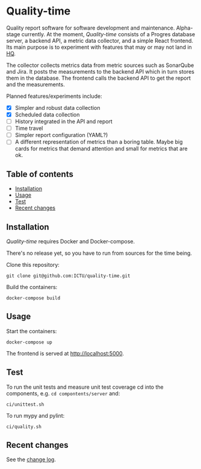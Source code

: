 # Quality-time

Quality report software for software development and maintenance. Alpha-stage currently. At the moment, *Quality-time* consists of a Progres database server, a backend API, a metric data collector, and a simple React frontend. Its main purpose is to experiment with features that may or may not land in [HQ](https://github.com/ICTU/quality-report).

The collector collects metrics data from metric sources such as SonarQube and Jira. It posts the measurements to the backend API which in turn stores them in the database. The frontend calls the backend API to get the report and the measurements.

Planned features/experiments include:

- [X] Simpler and robust data collection
- [X] Scheduled data collection
- [ ] History integrated in the API and report
- [ ] Time travel
- [ ] Simpler report configuration (YAML?)
- [ ] A different representation of metrics than a boring table. Maybe big cards for metrics that demand attention and small for metrics that are ok.

## Table of contents

- [Installation](#installation)
- [Usage](#usage)
- [Test](#test)
- [Recent changes](#recent-changes)

## Installation

*Quality-time* requires Docker and Docker-compose.

There's no release yet, so you have to run from sources for the time being.

Clone this repository:

`git clone git@github.com:ICTU/quality-time.git`

Build the containers:

`docker-compose build`

## Usage

Start the containers:

`docker-compose up`

The frontend is served at [http://localhost:5000](http://localhost:5000).

## Test

To run the unit tests and measure unit test coverage cd into the components, e.g. `cd compontents/server` and:

`ci/unittest.sh`

To run mypy and pylint:

`ci/quality.sh`

## Recent changes

See the [change log](https://github.com/ICTU/quality-time/blob/master/CHANGELOG.md).
